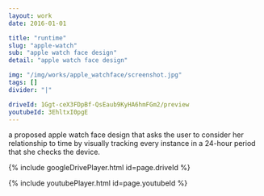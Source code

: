```yaml
---
layout: work
date: 2016-01-01

title: "runtime"
slug: "apple-watch"
sub: "apple watch face design"
detail: "apple watch face design"

img: "/img/works/apple_watchface/screenshot.jpg"
tags: []
divider: "|"

driveId: 1Ggt-ceX3FDpBf-QsEaub9KyHA6hmFGm2/preview
youtubeId: 3EhltxI0pgE
---
```


a proposed apple watch face design that asks the user to consider her relationship to time by visually tracking every instance in a 24-hour period that she checks the device.

{% include googleDrivePlayer.html id=page.driveId %}

{% include youtubePlayer.html id=page.youtubeId %}